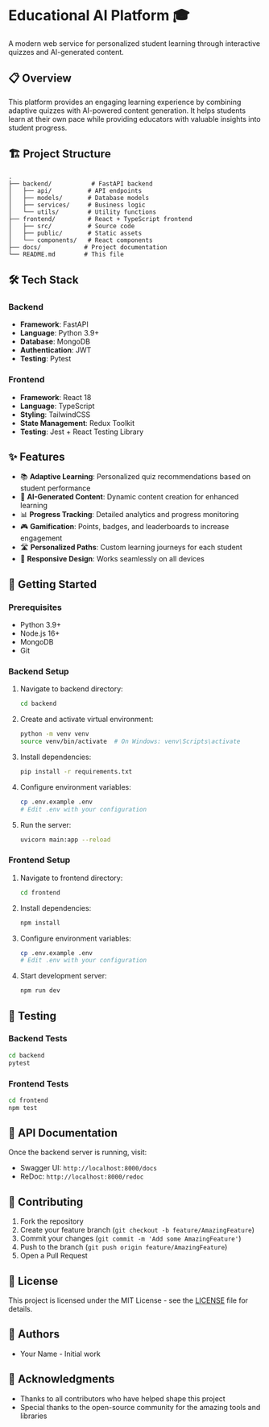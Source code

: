 # Educational AI Platform 🎓

A modern web service for personalized student learning through interactive quizzes and AI-generated content.

## 📋 Overview

This platform provides an engaging learning experience by combining adaptive quizzes with AI-powered content generation. It helps students learn at their own pace while providing educators with valuable insights into student progress.

## 🏗️ Project Structure

```
.
├── backend/           # FastAPI backend
│   ├── api/          # API endpoints
│   ├── models/       # Database models
│   ├── services/     # Business logic
│   └── utils/        # Utility functions
├── frontend/         # React + TypeScript frontend
│   ├── src/          # Source code
│   ├── public/       # Static assets
│   └── components/   # React components
├── docs/            # Project documentation
└── README.md        # This file
```

## 🛠️ Tech Stack

### Backend
- **Framework**: FastAPI
- **Language**: Python 3.9+
- **Database**: MongoDB
- **Authentication**: JWT
- **Testing**: Pytest

### Frontend
- **Framework**: React 18
- **Language**: TypeScript
- **Styling**: TailwindCSS
- **State Management**: Redux Toolkit
- **Testing**: Jest + React Testing Library

## ✨ Features

- 📚 **Adaptive Learning**: Personalized quiz recommendations based on student performance
- 🤖 **AI-Generated Content**: Dynamic content creation for enhanced learning
- 📊 **Progress Tracking**: Detailed analytics and progress monitoring
- 🎮 **Gamification**: Points, badges, and leaderboards to increase engagement
- 🛣️ **Personalized Paths**: Custom learning journeys for each student
- 📱 **Responsive Design**: Works seamlessly on all devices

## 🚀 Getting Started

### Prerequisites
- Python 3.9+
- Node.js 16+
- MongoDB
- Git

### Backend Setup
1. Navigate to backend directory:
   ```bash
   cd backend
   ```
2. Create and activate virtual environment:
   ```bash
   python -m venv venv
   source venv/bin/activate  # On Windows: venv\Scripts\activate
   ```
3. Install dependencies:
   ```bash
   pip install -r requirements.txt
   ```
4. Configure environment variables:
   ```bash
   cp .env.example .env
   # Edit .env with your configuration
   ```
5. Run the server:
   ```bash
   uvicorn main:app --reload
   ```

### Frontend Setup
1. Navigate to frontend directory:
   ```bash
   cd frontend
   ```
2. Install dependencies:
   ```bash
   npm install
   ```
3. Configure environment variables:
   ```bash
   cp .env.example .env
   # Edit .env with your configuration
   ```
4. Start development server:
   ```bash
   npm run dev
   ```

## 🧪 Testing

### Backend Tests
```bash
cd backend
pytest
```

### Frontend Tests
```bash
cd frontend
npm test
```

## 📝 API Documentation

Once the backend server is running, visit:
- Swagger UI: `http://localhost:8000/docs`
- ReDoc: `http://localhost:8000/redoc`

## 🤝 Contributing

1. Fork the repository
2. Create your feature branch (`git checkout -b feature/AmazingFeature`)
3. Commit your changes (`git commit -m 'Add some AmazingFeature'`)
4. Push to the branch (`git push origin feature/AmazingFeature`)
5. Open a Pull Request

## 📄 License

This project is licensed under the MIT License - see the [LICENSE](LICENSE) file for details.

## 👥 Authors

- Your Name - Initial work

## 🙏 Acknowledgments

- Thanks to all contributors who have helped shape this project
- Special thanks to the open-source community for the amazing tools and libraries 
